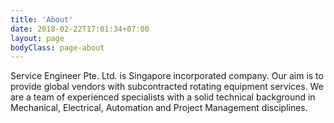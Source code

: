 ```yaml
---
title: 'About'
date: 2018-02-22T17:01:34+07:00
layout: page
bodyClass: page-about
---
```


Service Engineer Pte. Ltd. is Singapore incorporated company. Our aim is to provide global vendors with subcontracted rotating equipment services.
We are a team of experienced specialists with a solid technical background in Mechanical, Electrical, Automation and Project Management disciplines.
